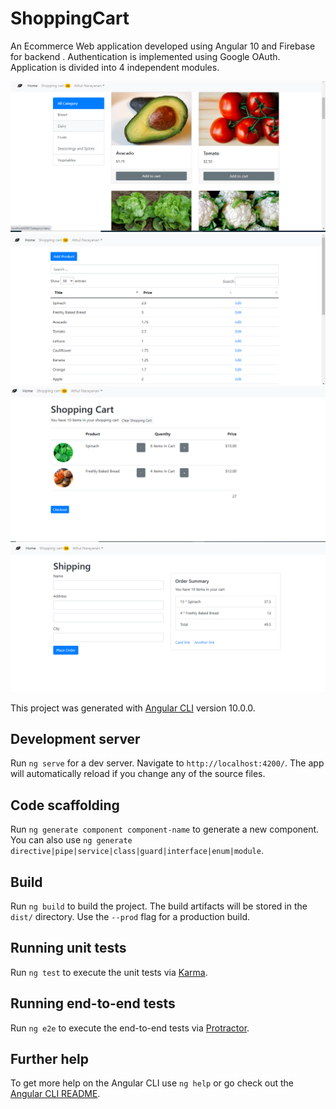 # ShoppingCart

An Ecommerce Web application developed using Angular 10 and Firebase for backend . Authentication is implemented using Google OAuth. Application is divided
into 4 independent modules.



![alt text](https://github.com/athul-narayanan/E-commerce/blob/master/productslist'.png)
![alt text](https://github.com/athul-narayanan/E-commerce/blob/master/productadd.png)
![alt text](https://github.com/athul-narayanan/E-commerce/blob/master/checkoutform.png)
![alt text](https://github.com/athul-narayanan/E-commerce/blob/master/placeOrder.png)



This project was generated with [Angular CLI](https://github.com/angular/angular-cli) version 10.0.0.

## Development server

Run `ng serve` for a dev server. Navigate to `http://localhost:4200/`. The app will automatically reload if you change any of the source files.

## Code scaffolding

Run `ng generate component component-name` to generate a new component. You can also use `ng generate directive|pipe|service|class|guard|interface|enum|module`.

## Build

Run `ng build` to build the project. The build artifacts will be stored in the `dist/` directory. Use the `--prod` flag for a production build.

## Running unit tests

Run `ng test` to execute the unit tests via [Karma](https://karma-runner.github.io).

## Running end-to-end tests

Run `ng e2e` to execute the end-to-end tests via [Protractor](http://www.protractortest.org/).

## Further help

To get more help on the Angular CLI use `ng help` or go check out the [Angular CLI README](https://github.com/angular/angular-cli/blob/master/README.md).
